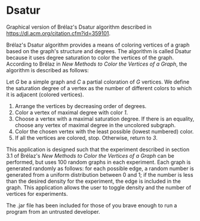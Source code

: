 # Dsatur
Graphical version of Brélaz's Dsatur algorithm described in https://dl.acm.org/citation.cfm?id=359101.

Brélaz's Dsatur algorithm provides a means of coloring vertices of a graph based on the graph's structure and degrees. The algorithm is called Dsatur because it uses degree saturation to color the vertices of the graph. According to Brélaz in *New Methods to Color the Vertices of a Graph*, the algorithm is described as follows:

   Let *G* be a simple graph and *C* a partial coloration of *G* vertices. We define the saturation degree of a vertex as the number of different colors to which it is adjacent (colored vertices).

   1. Arrange the vertices by decreasing order of degrees.
   2. Color a vertex of maximal degree with color *1*.
   3. Choose a vertex with a maximal saturation degree. If there is an equality, choose any vertex of maximal degree in the  uncolored subgraph.
   4. Color the chosen vertex with the least possible (lowest numbered) color.
   5. If all the vertices are colored, stop. Otherwise, return to *3*. 

This application is designed such that the experiment described in section 3.1 of Brélaz's *New Methods to Color the Vertices of a Graph* can be performed, but uses 100 random graphs in each experiment. Each graph is generated randomly as follows: for each possible edge, a random number is generated from a uniform distribution between 0 and 1; if the number is less than the desired density for the experiment, the edge is included in the graph. This application allows the user to toggle density and the number of vertices for experiments.

The .jar file has been included for those of you brave enough to run a program from an untrusted developer.
